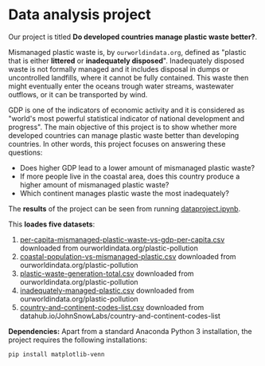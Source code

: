# Data analysis project

Our project is titled **Do developed countries manage plastic waste better?**. 

Mismanaged plastic waste is, by ``ourworldindata.org``, defined as "plastic that is either **littered** or **inadequately disposed**". Inadequately disposed waste is not formally managed and it includes disposal in dumps or uncontrolled landfills, where it cannot be fully contained. This waste then might eventually enter the oceans trough water streams, wastewater outflows, or it can be transported by wind.

GDP is one of the indicators of economic activity and it is considered as "world's most powerful statistical indicator of national development and progress". The main objective of this project is to show whether more developed countries can manage plastic waste better than developing countries. In other words, this project focuses on answering these questions:

- Does higher GDP lead to a lower amount of mismanaged plastic waste?
- If more people live in the coastal area, does this country produce a higher amount of mismanaged plastic waste?
- Which continent manages plastic waste the most inadequately?

The **results** of the project can be seen from running [dataproject.ipynb](dataproject.ipynb).

This **loades five datasets**:

1. [per-capita-mismanaged-plastic-waste-vs-gdp-per-capita.csv](per-capita-mismanaged-plastic-waste-vs-gdp-per-capita.csv) downloaded from ourworldindata.org/plastic-pollution
2. [coastal-population-vs-mismanaged-plastic.csv](coastal-population-vs-mismanaged-plastic.csv) downloaded from ourworldindata.org/plastic-pollution
3. [plastic-waste-generation-total.csv](plastic-waste-generation-total.csv) downloaded from ourworldindata.org/plastic-pollution
4. [inadequately-managed-plastic.csv](inadequately-managed-plastic.csv) downloaded from ourworldindata.org/plastic-pollution
5. [country-and-continent-codes-list.csv](country-and-continent-codes-list.csv) downloaded from datahub.io/JohnSnowLabs/country-and-continent-codes-list

**Dependencies:** Apart from a standard Anaconda Python 3 installation, the project requires the following installations:

``pip install matplotlib-venn``
